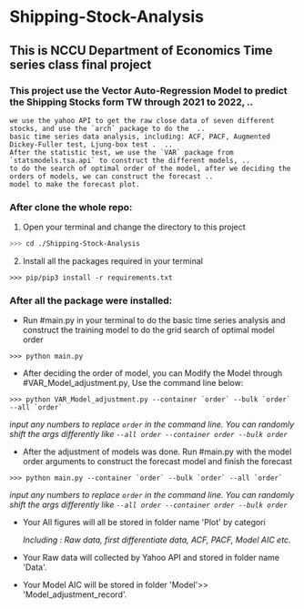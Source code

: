 # Shipping-Stock-Analysis

## This is NCCU Department of Economics Time series class final project
### This project use the Vector Auto-Regression Model to predict the Shipping Stocks form TW through 2021 to 2022,  ..
    we use the yahoo API to get the raw close data of seven different stocks, and use the `arch` package to do the  ..
    basic time series data analysis, including: ACF, PACF, Augmented Dickey-Fuller test, Ljung-box test .  ..
    After the statistic test, we use the `VAR` package from `statsmodels.tsa.api` to construct the different models, ..
    to do the search of optimal order of the model, after we deciding the orders of models, we can construct the forecast ..
    model to make the forecast plot.   


### After clone the whole repo:


1. Open your terminal and change the directory to this project

```bash
>>> cd ./Shipping-Stock-Analysis
```

2. Install all the packages required in your terminal


```
>>> pip/pip3 install -r requirements.txt
```


### After all the package were installed:

* Run #main.py in your terminal to do the basic time series analysis and construct the training model to do the grid search of optimal model order 


```
>>> python main.py 
``` 





* After deciding the order of model, you can Modify the Model through #VAR_Model_adjustment.py, Use the command line below:

```
>>> python VAR_Model_adjustment.py --container `order` --bulk `order` --all `order`
```
_input any numbers to replace `order` in the command line._
_You can randomly shift the args differently like_
_`--all order --container order --bulk order`_



* After the adjustment of models was done. Run #main.py with the model order arguments to construct the forecast model and finish the forecast

```
>>> python main.py --container `order` --bulk `order` --all `order`
```
_input any numbers to replace `order` in the command line._
_You can randomly shift the args differently like_
_`--all order --container order --bulk order`_



* Your All figures will all be stored in folder name 'Plot' by categori
    
    _Including : Raw data, first differentiate data, ACF, PACF, Model AIC etc._

* Your Raw data will collected by Yahoo API and stored in folder name 'Data'.

* Your Model AIC will be stored in folder 'Model'>> 'Model_adjustment_record'.
